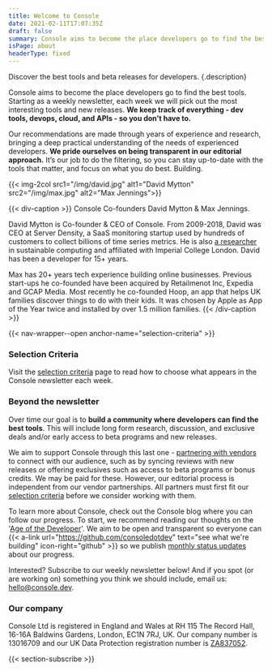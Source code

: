 ```yaml
---
title: Welcome to Console
date: 2021-02-11T17:07:35Z
draft: false
summary: Console aims to become the place developers go to find the best tools.
isPage: about
headerType: fixed
---
```


Discover the best tools and beta releases for developers.
{.description}

Console aims to become the place developers go to find the best tools. Starting
as a weekly newsletter, each week we will pick out the most interesting tools
and new releases. **We keep track of everything - dev tools, devops, cloud, and
APIs - so you don't have to.**

Our recommendations are made through years of experience and research, bringing
a deep practical understanding of the needs of experienced developers. **We
pride ourselves on being transparent in our editorial approach.** It’s our job
to do the filtering, so you can stay up-to-date with the tools that matter, and
focus on what you do best. Building.

{{< img-2col src1="/img/david.jpg" alt1="David Mytton" src2="/img/max.jpg" alt2="Max Jennings">}}

{{< div-caption >}} Console Co-founders David Mytton & Max Jennings.

David Mytton is Co-founder & CEO of Console. From 2009-2018, David was CEO at
Server Density, a SaaS monitoring startup used by hundreds of customers to
collect billions of time series metrics. He is also [a
researcher](https://davidmytton.blog/publications/) in sustainable computing and
affiliated with Imperial College London. David has been a developer for 15+
years.

Max has 20+ years tech experience building online businesses. Previous start-ups
he co-founded have been acquired by Retailmenot Inc, Expedia and GCAP Media.
Most recently he co-founded Hoop, an app that helps UK families discover things
to do with their kids. It was chosen by Apple as App of the Year twice and
installed by over 1.5 million families. {{< /div-caption >}}

{{< nav-wrapper--open anchor-name="selection-criteria" >}}

### Selection Criteria

Visit the [selection criteria](/selection-criteria/) page to read how to choose
what appears in the Console newsletter each week.

### Beyond the newsletter

Over time our goal is to **build a community where developers can find the best
tools**. This will include long form research, discussion, and exclusive deals
and/or early access to beta programs and new releases.

We aim to support Console through this last one - [partnering with
vendors](/advertise/) to connect with our audience, such as by syncing reviews
with new releases or offering exclusives such as access to beta programs or
bonus credits. We may be paid for these. However, our editorial process is
independent from our vendor partnerships. All partners must first fit our
[selection criteria](/selection-criteria/) before we consider working with them.

To learn more about Console, check out the Console blog where you can follow our
progress. To start, we recommend reading our thoughts on the '[Age of the
Developer](https://blog.console.dev/focusing-on-developers/)'. We aim to be open
and transparent so everyone can {{< a-link
url="https://github.com/consoledotdev" text="see what we're building"
icon-right="github" >}} so we publish [monthly status
updates](https://blog.console.dev/tag/status-update/) about our progress.

Interested? Subscribe to our weekly newsletter below! And if you spot (or are
working on) something you think we should include, email us:
[hello@console.dev](mailto:hello@console.dev).

### Our company

Console Ltd is registered in England and Wales at RH 115 The Record Hall, 16-16A
Baldwins Gardens, London, EC1N 7RJ, UK. Our company number is 13016709 and our
UK Data Protection registration number is
[ZA837052](https://ico.org.uk/ESDWebPages/Entry/ZA837052).

{{< section-subscribe >}}
